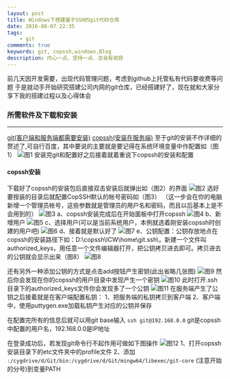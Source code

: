 ```yaml
---
layout: post
title: Windows下搭建基于SSH的git代码仓库
date: 2016-08-07 22:35
tags: 	
	- git
comments: true
keywords: git, copssh,windows,Blog
description: 内心一点、坚持一点、总会有收获
---
```


前几天因开发需要，出现代码管理问题，考虑到github上托管私有代码要收费等问题
于是就动手开始研究搭建公司内网的git仓库，已经搭建好了，现在就和大家分享下我的搭建过程以及心得体会

### 所需软件及下载和安装
---
[git(客户端和服务端都需要安装)](https://git-for-windows.github.io/)
[copssh(安装在服务端)](https://www.itefix.net/copssh)
至于git的安装不作详细的赘述了,可自行百度，其中要说的主要就是要记得在系统环境变量中作配置如（图1）
![图1](git-copssh/git-global-config.png)
安装完git和配置好之后接着就着重说下copssh的安装和配置
#### copssh安装
下载好了copssh的安装包后直接双击安装后就弹出如（图2）的界面
![图2](git-copssh/copssh_install_1.png)
选好要按装的目录后就配置CopSSH默认的帐号密码如（图3）
（这一步会在你的电脑新增一个管理员帐号，这些参数就是管理员的用户名和密码，而且以后基本上是不会用到的）
![图3](git-copssh/copssh_install_2.png)
a、copssh安装完成后在开始面板中打开copssh
![图4](git-copssh/copssh_config.png)
b、新增用户
![图5](git-copssh/copssh_config_1.png)
c、选择用户(可以是当前系统用户，本例就选着刚安装copssh时创建的用户吧)
![图6](git-copssh/copssh_config_2.png)
d、接着就是默认好了
![图7](git-copssh/copssh_config_3.png)
e、公钥配置：公钥存放地点在copssh的安装路径下如：D:\copssh\ICW\home\git\.ssh\，新建一个文件叫authorized_keys，用任意一个文件编辑器打开，把公钥拷贝进去即可。拷贝进去的公钥就会显示出来（图8）
![图8](git-copssh/copssh_config_key.png)

还有另外一种添加公钥的方式是点击add按钮产生密钥(此出省略几张图)
![图9](git-copssh/copssh_config_key_1.png)
然后你会发现在你的copssh的用户目录中发现产生一个密钥
![图10](git-copssh/copssh_config_key_3.png)
此时打开.ssh目录下的authorized_keys文件你会发现多了一个公钥
![图11](git-copssh/copssh_config_key_2.png)
在服务端产生了公钥之后接着就是在客户端配置私钥：
1、把服务端的私钥拷贝到客户端
2、客户端中，使用puttygen.exe加载私钥产生对应的公钥并保存

在配置完所有的信息后就可以用git base输入
`
ssh git@192.168.0.0
`
git是copssh中配置的用户名，192.168.0.0是IP地址

在登录成功后，若发现git命令行不起作用可做如下图操作
![图12](git-copssh/copssh_config_git.png)
1、打开copssh安装目录下的etc文件夹中的profile文件
2、添加  
`
:/cygdrive/d/Git/bin:/cygdrive/d/Git/mingw64/libexec/git-core
`
(注意开始的分号)到变量PATH





